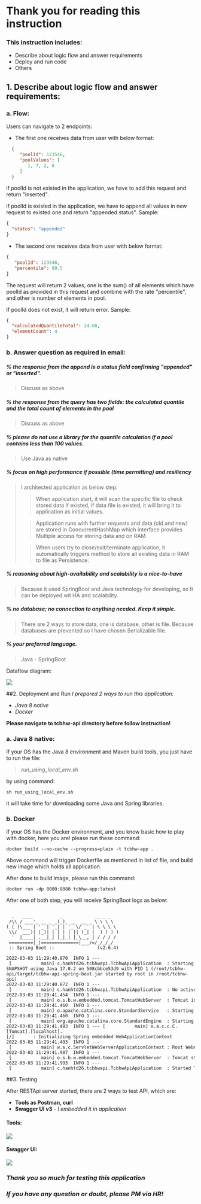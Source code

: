 # Thank you for reading this instruction
### This instruction includes:
* Describe about logic flow and answer requirements
* Deploy and run code
* Others

## 1. Describe about logic flow and answer requirements:
### a. Flow:

Users can navigate to 2 endpoints:
* The first one receives data from user with below format:
```json
  {
     "poolId": 123546,
     "poolValues": [
        1, 7, 2, 6
     ]
  }
  ```
if poolId is not existed in the application, we have to add this request and return "inserted".

if poolId is existed in the application, we have to append all values in new request to existed one and return "appended status".
Sample:
```json
{
  "status": "appended"
}
```

* The second one receives data from user with below format:
```json
{
   "poolId": 123546,
   "percentile": 99.5
}
```
The request will return 2 values, one is the sum() of all elements which have poolId as provided in this request and combine with the rate "percentile", and other is number of elements in pool.

If poolId does not exist, it will return error.
Sample:
```json
{
  "calculatedQuantileTotal": 24.68,
  "elementCount": 4
}
```
### b. Answer question as required in email:
##### % *the response from the append is a status field confirming "appended" or "inserted".*
> Discuss as above
##### % *the response from the query has two fields: the calculated quantile and the total count of elements in the pool*
> Discuss as above
##### % *please do not use a library for the quantile calculation if a pool contains less than 100 values.*
> Use Java as native
##### % *focus on high performance if possible (time permitting) and resiliency*
> I architected application as below step:
> 
> > When application start, it will scan the specific file to check stored data if existed, if data file is existed, it will bring it to application as initial values.
> 
> > Application runs with further requests and data (old and new) are stored in ConcurrentHashMap which interface provides Multiple access for storing data and on RAM.
> 
> > When users try to close/exit/terminate application, it automatically triggers method to store all existing data in RAM to file as Persistence.
##### % *reasoning about high-availability and scalability is a nice-to-have*
> Because it used SpringBoot and Java technology for developing, so It can be deployed wit HA and scalability.
##### % *no database; no connection to anything needed. Keep it simple.*
> There are 2 ways to store data, one is database, other is file. Because databases are prevented so I have chosen Serializable file.
##### % *your preferred language.* 
> Java - SpringBoot

Dataflow diagram:

![](readme_image/dataflow.png)

##2. Deployment and Run
*I prepared 2 ways to run this application:*
* *Java 8 native*
* *Docker*

**Please navigate to tcbhw-api directory before follow instruction!**

### a. Java 8 native:
If your OS has the Java 8 environment and Maven build tools, you just have to run the file:
> *run_using_local_env.sh*

by using command:
```shell
sh run_using_local_env.sh
```
it will take time for downloading some Java and Spring libraries.
### b. Docker
If your OS has the Docker environment, and you know basic how to play with docker, here you are!
please run these command:
```shell
docker build --no-cache --progress=plain -t tcbhw-app .
```
Above command will trigger Dockerfile as mentioned in list of file, and build new image which holds all application.

After done to build image, please run this command:
```shell
docker run -dp 8080:8080 tcbhw-app:latest
```

After one of both step, you will receive SpringBoot logs as below:
```text

  .   ____          _            __ _ _
 /\\ / ___'_ __ _ _(_)_ __  __ _ \ \ \ \
( ( )\___ | '_ | '_| | '_ \/ _` | \ \ \ \
 \\/  ___)| |_)| | | | | || (_| |  ) ) ) )
  '  |____| .__|_| |_|_| |_\__, | / / / /
 =========|_|==============|___/=/_/_/_/
 :: Spring Boot ::                (v2.6.4)

2022-03-03 11:29:40.870  INFO 1 --- [           main] c.hanhtd26.tcbhwapi.TcbhwApiApplication  : Starting TcbhwApiApplication v0.0.1-SNAPSHOT using Java 17.0.2 on 508cbbce53d9 with PID 1 (/root/tcbhw-api/target/tcbhw-api-spring-boot.jar started by root in /root/tcbhw-api)
2022-03-03 11:29:40.872  INFO 1 --- [           main] c.hanhtd26.tcbhwapi.TcbhwApiApplication  : No active profile set, falling back to 1 default profile: "default"
2022-03-03 11:29:41.454  INFO 1 --- [           main] o.s.b.w.embedded.tomcat.TomcatWebServer  : Tomcat initialized with port(s): 8080 (http)
2022-03-03 11:29:41.460  INFO 1 --- [           main] o.apache.catalina.core.StandardService   : Starting service [Tomcat]
2022-03-03 11:29:41.460  INFO 1 --- [           main] org.apache.catalina.core.StandardEngine  : Starting Servlet engine: [Apache Tomcat/9.0.58]
2022-03-03 11:29:41.493  INFO 1 --- [           main] o.a.c.c.C.[Tomcat].[localhost].[/]       : Initializing Spring embedded WebApplicationContext
2022-03-03 11:29:41.493  INFO 1 --- [           main] w.s.c.ServletWebServerApplicationContext : Root WebApplicationContext: initialization completed in 589 ms
2022-03-03 11:29:41.987  INFO 1 --- [           main] o.s.b.w.embedded.tomcat.TomcatWebServer  : Tomcat started on port(s): 8080 (http) with context path ''
2022-03-03 11:29:41.993  INFO 1 --- [           main] c.hanhtd26.tcbhwapi.TcbhwApiApplication  : Started TcbhwApiApplication in 1.329 seconds (JVM running for 1.533)
```

##3. Testing

After RESTApi server started, there are 2 ways to test API, which are:
* **Tools as Postman, curl**
* **Swagger UI v3**   - *I embedded it in application*

#### Tools:
![](readme_image/postman.png)

#### Swagger UI:
![](readme_image/swagger.png)

###  *Thank you so much for testing this application*
### *If you have any question or doubt, please PM via HR!*
